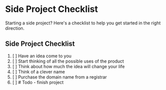 # Side Project Checklist
Starting a side project? Here's a checklist to help you get started in the right direction.

## Side Project Checklist

1. [ ] Have an idea come to you
2. [ ] Start thinking of all the possible uses of the product
3. [ ] Think about how much the idea will change your life
4. [ ] Think of a clever name
5. [ ] Purchase the domain name from a registrar
6. [ ] # Todo - finish project
